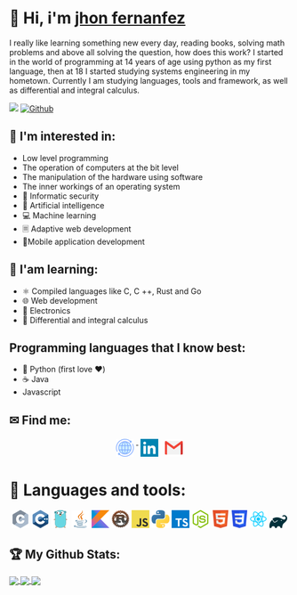 # 👋 Hi, i'm [jhon fernanfez][website]

I really like learning something new every day, reading books, solving math problems and above all solving the question, how does this work?
I started in the world of programming at 14 years of age using python as my first language, then at 18 I started studying systems engineering in my hometown.
Currently I am studying languages, tools and framework, as well as differential and integral calculus.

![](https://visitor-badge.laobi.icu/badge?page_id=jhondev-code) [![Github](https://img.shields.io/github/followers/jhondev-code?label=Followers&logo=Github)](https://github.com/jhondev-code)

## 🧠 I'm interested in:
- Low level programming
- The operation of computers at the bit level
- The manipulation of the hardware using software
- The inner workings of an operating system
- 🔐 Informatic security
- 🦾 Artificial intelligence
- 💻 Machine learning
- 🗏 Adaptive web development
- 📱Mobile application development

## 📘 I'am learning:
- ⚛️ Compiled languages like C, C ++, Rust and Go
- 🌐 Web development
- 🤖 Electronics
- 📐 Differential and integral calculus

## Programming languages that I know best:
- 🐍 Python (first love ❤️)
- ☕ Java
- Javascript

## ✉ Find me:

<p align="center">
    <a href="https://jhondev-code.github.io/" target="_blank" rel="noopener noreferrer"><img src="./icons/social/world.png" alt="Web" style="vertical-align:top; margin:4px"> </a>
    <a href="https://www.linkedin.com/in/jhon-samuel-fernandez-gutierrez-4488b6200/" target="_blank" rel="noopener noreferrer"><img src="./icons/social/linkedin.png" alt="Linkedin"  style="vertical-align:top; margin:4px"></a>
    <a href="mailto:jhondev-code@gmail.com"><img src="./icons/social/gmail.png" alt="Gmail" style="vertical-align:top; margin:4px"></a> 
</p>

# 🔧 Languages and tools:

<p align="center">
    <img src="./icons/tools/c_32x32.png" alt="c">
    <img src="./icons/tools/cpp_32x32.png" alt="cpp">
    <img src="./icons/tools/go_32x32.png" alt="go">
    <img src="./icons/tools/java_32x32.png" alt="java">
    <img src="./icons/tools/kotlin_32x32.png" alt="kotlin">
    <img src="./icons/tools/rust_32x32.png" alt="rust">
    <img src="./icons/tools/javascript_32x32.png" alt="javascript">
    <img src="./icons/tools/python_32x32.png" alt="python">
    <img src="./icons/tools/typescript_32x32.png" alt="typescript">
    <img src="./icons/tools/node_32x32.png" alt="node">
    <img src="./icons/tools/html_32x32.png" alt="html">
    <img src="./icons/tools/css_32x32.png" alt="css">
    <img src="./icons/tools/react_32x32.png" alt="react">
    <img src="./icons/tools/gradle_32x23.png" alt="gradle">
</p>

## 🏆 My Github Stats:

<div>
    <a href="https://github-readme-stats.vercel.app/api?username=jhondev-code&show_icons=true&theme=tokyonight">
        <img align="center" src="https://github-readme-stats.vercel.app/api?username=jhondev-code&show_icons=true&theme=tokyonight">
    </a>
    <a href="https://github-readme-stats.vercel.app/api/top-langs/?username=jhondev-code&layout=compact&langs_count=10&theme=tokyonight">
        <img align="center" src="https://github-readme-stats.vercel.app/api/top-langs/?username=jhondev-code&layout=compact&langs_count=10&theme=tokyonight">
    </a>
    <a href="https://activity-graph.herokuapp.com/graph?username=jhondev-code&theme=github">
        <img align="center" src="https://activity-graph.herokuapp.com/graph?username=jhondev-code&theme=github">
    </a>
</div>

[website]: https://jhondev-code.github.io
[linkedin]: https://www.linkedin.com/in/jhon-samuel-fernandez-gutierrez-4488b6200
[mail]: mailto:jhondev.code@gmail.com
